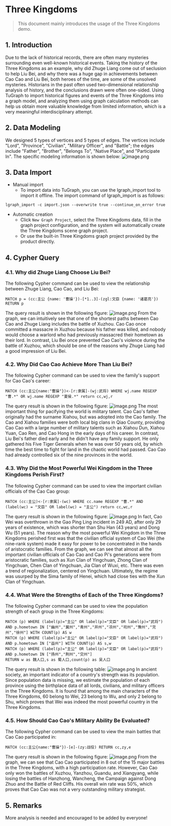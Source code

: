 # Three Kingdoms

> This document mainly introduces the usage of the Three Kingdoms demo.

## 1. Introduction
Due to the lack of historical records, there are often many mysteries surrounding even well-known historical events. Taking the history of the Three Kingdoms as an example, why did Zhuge Liang come out of seclusion to help Liu Bei, and why there was a huge gap in achievements between Cao Cao and Liu Bei, both heroes of the time, are some of the unsolved mysteries. Historians in the past often used two-dimensional relationship analysis of history, and the conclusions drawn were often one-sided. Using TuGraph to import historical figures and events of the Three Kingdoms into a graph model, and analyzing them using graph calculation methods can help us obtain more valuable knowledge from limited information, which is a very meaningful interdisciplinary attempt.
## 2. Data Modeling
We designed 5 types of vertices and 5 types of edges. The vertices include "Lord", "Province", "Civilian", "Military Officer", and "Battle"; the edges include "Father", "Brother", "Belongs To", "Native Place", and "Participate In". The specific modeling information is shown below:
![image.png](../../../../images/three-kingdoms-schema.png)
## 3. Data Import
- Manual import
    - To import data into TuGraph, you can use the lgraph_import tool to import it offline. The import command of lgraph_import is as follows:
```shell
lgraph_import -c import.json --overwrite true --continue_on_error true
```
- Automatic creation
    - Click `New Graph Project`, select the Three Kingdoms data, fill in the graph project configuration, and the system will automatically create the Three Kingdoms scene graph project.
    - Or use the built-in Three Kingdoms graph project provided by the product directly.
## 4. Cypher Query
### 4.1. Why did Zhuge Liang Choose Liu Bei?
The following Cypher command can be used to view the relationship between Zhuge Liang, Cao Cao, and Liu Bei:
```
MATCH p = (cc:主公 {name: '曹操'})-[*1..3]-(zgl:文臣 {name: '诸葛亮'}) RETURN p
```
The query result is shown in the following figure:
![image.png](../../../../images/three-kingdoms-cypher1.png)
From the graph, we can intuitively see that one of the shortest paths between Cao Cao and Zhuge Liang includes the battle of Xuzhou. Cao Cao once committed a massacre in Xuzhou because his father was killed, and nobody would choose a warlord who had previously massacred their hometown as their lord. In contrast, Liu Bei once prevented Cao Cao's violence during the battle of Xuzhou, which should be one of the reasons why Zhuge Liang had a good impression of Liu Bei.

### 4.2. Why Did Cao Cao Achieve More Than Liu Bei?
The following Cypher command can be used to view the family's support for Cao Cao's career:
```
MATCH (cc:主公{name:"曹操"})<-[r:隶属]-(wj:武将) WHERE wj.name REGEXP "曹.*" OR wj.name REGEXP "夏侯.*" return cc,wj,r
```
The query result is shown in the following figure:
![image.png](../../../../images/three-kingdoms-cypher2.png)
The most important thing for pacifying the world is military talent. Cao Cao's father originally had the surname Xiahou, but was adopted into the Cao family. The Cao and Xiahou families were both local big clans in Qiao County, providing Cao Cao with a large number of military talents such as Xiahou Dun, Xiahou Yuan, Cao Ren, and Cao Hong in the early days of his career. In contrast, Liu Bei's father died early and he didn't have any family support. He only gathered his Five Tiger Generals when he was over 50 years old, by which time the best time to fight for land in the chaotic world had passed. Cao Cao had already controlled six of the nine provinces in the world.

### 4.3. Why Did the Most Powerful Wei Kingdom in the Three Kingdoms Perish First?
The following Cypher command can be used to view the important civilian officials of the Cao Cao group:
```
MATCH (cc:主公)<-[r:隶属]-(wc) WHERE cc.name REGEXP "曹.*" AND (label(wc) = "文臣" OR label(wc) = "主公") return cc,wc,r
```
The query result is shown in the following figure:
![image.png](../../../../images/three-kingdoms-cypher3.png)
In fact, Cao Wei was overthrown in the Gao Ping Ling incident in 249 AD, after only 29 years of existence, which was shorter than Shu Han (43 years) and Dong Wu (51 years). The reason why the most powerful Wei Kingdom in the Three Kingdoms perished first was that the civilian official system of Cao Wei (the nine-rank system) made it easy for power to be concentrated in the hands of aristocratic families. From the graph, we can see that almost all the important civilian officials of Cao Cao and Cao Pi's generations were from aristocratic families, such as Xun Clan of Yingchuan, Zhong Clan of Yingchuan, Chen Clan of Yingchuan, Jia Clan of Wuxi, etc. There was even a trend of regionalization, centered on Yingchuan. Ultimately, the regime was usurped by the Sima family of Henei, which had close ties with the Xun Clan of Yingchuan.

### 4.4. What Were the Strengths of Each of the Three Kingdoms?
The following Cypher command can be used to view the population strength of each group in the Three Kingdoms:
```
MATCH (p) WHERE (label(p)="主公" OR label(p)="文臣" OR label(p)="武将") AND p.hometown IN ["幽州","冀州","青州","并州","凉州","司州","豫州","兖州","徐州"] WITH COUNT(p) AS w
MATCH (p) WHERE (label(p)="主公" OR label(p)="文臣" OR label(p)="武将") AND p.hometown IN ["益州"] WITH COUNT(p) AS s,w
MATCH (p) WHERE (label(p)="主公" OR label(p)="文臣" OR label(p)="武将") AND p.hometown IN ["扬州","荆州","交州"]
RETURN w as 魏人口,s as 蜀人口,count(p) as 吴人口
```
The query result is shown in the following table:
![image.png](../../../../images/three-kingdoms-cypher4.png)
In ancient society, an important indicator of a country's strength was its population. Since population data is missing, we estimate the population of each province using the birthplace data of all lords, civilians, and military officers in the Three Kingdoms. It is found that among the main characters of the Three Kingdoms, 60 belong to Wei, 23 belong to Wu, and only 2 belong to Shu, which proves that Wei was indeed the most powerful country in the Three Kingdoms.

### 4.5. How Should Cao Cao's Military Ability Be Evaluated?
The following Cypher command can be used to view the main battles that Cao Cao participated in:
```
MATCH (cc:主公{name:"曹操"})-[e]-(zy:战役) RETURN cc,zy,e
```
The query result is shown in the following figure:
![image.png](../../../../images/three-kingdoms-cypher5.png)
From the graph, we can see that Cao Cao participated in 8 out of the 15 major battles in the Three Kingdoms, with a high participation rate. However, Cao Cao only won the battles of Xuzhou, Yanzhou, Guandu, and Xiangyang, while losing the battles of Hanzhong, Wancheng, the Campaign against Dong Zhuo and the Battle of Red Cliffs. His overall win rate was 50%, which proves that Cao Cao was not a very outstanding military strategist.

## 5. Remarks
More analysis is needed and encouraged to be added by everyone!